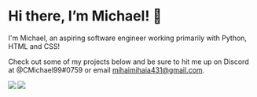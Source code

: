 # Hi there, I’m Michael! 👋

I'm Michael, an aspiring software engineer working primarily with Python, HTML and CSS!



Check out some of my projects below and be sure to hit me up on Discord at @CMichael99#0759 or email mihaimihaia431@gmail.com.

<img align="left" src="https://github-readme-stats.vercel.app/api?username=CMihai99&count_private=true&line_height=21&show_icons=true&hide_border=true&theme=dracula"/>
<img align="left" src="https://github-readme-stats.vercel.app/api/top-langs/?username=CMihai99&layout=compact&card_width=250&hide_border=true&theme=dracula"/>
